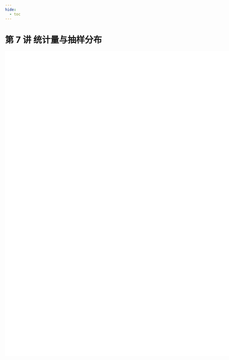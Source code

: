 ```yaml
---
hide:
  - toc
---
```


# 第 7 讲 统计量与抽样分布

<iframe src="概率论与数理统计 第 7 讲.pdf#navpanes=0" width="500%" height="1000" frameborder="0"></iframe>
